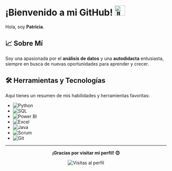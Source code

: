 
# ¡Bienvenido a mi GitHub! <picture><source srcset="https://fonts.gstatic.com/s/e/notoemoji/latest/1f44b/512.webp" type="image/webp"><img src="https://fonts.gstatic.com/s/e/notoemoji/latest/1f44b/512.gif" alt="👋" width="32" height="32"></picture>

Hola, soy **Patricia**.

## 📈 Sobre Mí

Soy una apasionada por el **análisis de datos** y una **autodidacta** entusiasta, siempre en busca de nuevas oportunidades para aprender y crecer.

## 🛠️ Herramientas y Tecnologías

Aquí tienes un resumen de mis habilidades y herramientas favoritas:

- ![Python](https://img.shields.io/badge/Python-3776AB?style=flat&logo=python&logoColor=white) 
- ![SQL](https://img.shields.io/badge/SQL-003B57?style=flat&logo=mysql&logoColor=white)
- ![Power BI](https://img.shields.io/badge/Power_BI-FFB11A?style=flat&logo=powerbi&logoColor=black)
- ![Excel](https://img.shields.io/badge/Excel-217346?style=flat&logo=microsoft-excel&logoColor=white)
- ![Java](https://img.shields.io/badge/Java-ED8B00?style=flat&logo=openjdk&logoColor=white)
- ![Scrum](https://img.shields.io/badge/Scrum-0066CC?style=flat&logo=scrum&logoColor=white)
- ![Git](https://img.shields.io/badge/Git-F05032?style=flat&logo=git&logoColor=white)

---

<p align="center">
    <strong>¡Gracias por visitar mi perfil! 😊</strong>
</p>

<p align="center">
    <img src="https://komarev.com/ghpvc/?username=patlpxD&style=for-the-badge&color=blue" alt="Visitas al perfil">
</p>

